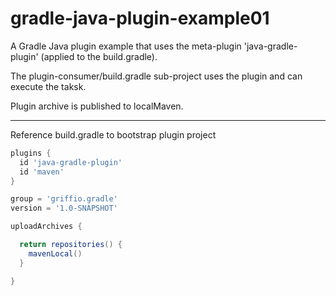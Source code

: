 # gradle-java-plugin-example01


A Gradle Java plugin example that uses the meta-plugin 'java-gradle-plugin' (applied to the build.gradle).

The plugin-consumer/build.gradle sub-project uses the plugin and can execute the taksk.

Plugin archive is published to localMaven.

---

Reference build.gradle to bootstrap plugin project

```groovy
plugins {
  id 'java-gradle-plugin'
  id 'maven'
}

group = 'griffio.gradle'
version = '1.0-SNAPSHOT'

uploadArchives {

  return repositories() {
    mavenLocal()
  }

}
```

